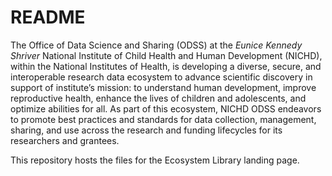 
# README
The Office of Data Science and Sharing (ODSS) at the *Eunice Kennedy Shriver* National Institute of Child Health and Human Development (NICHD), within the National Institutes of Health, is developing a diverse, secure, and interoperable research data ecosystem to advance scientific discovery in support of institute’s mission: to understand human development, improve reproductive health, enhance the lives of children and adolescents, and optimize abilities for all. As part of this ecosystem, NICHD ODSS endeavors to promote best practices and standards for data collection, management, sharing, and use across the research and funding lifecycles for its researchers and grantees. 

This repository hosts the files for the Ecosystem Library landing page. 

</br>

